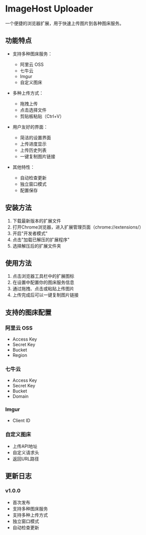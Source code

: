 # ImageHost Uploader

一个便捷的浏览器扩展，用于快速上传图片到各种图床服务。

## 功能特点

- 支持多种图床服务：
  - 阿里云 OSS
  - 七牛云
  - Imgur
  - 自定义图床

- 多种上传方式：
  - 拖拽上传
  - 点击选择文件
  - 剪贴板粘贴（Ctrl+V）

- 用户友好的界面：
  - 简洁的设置界面
  - 上传进度显示
  - 上传历史列表
  - 一键复制图片链接

- 其他特性：
  - 自动检查更新
  - 独立窗口模式
  - 配置保存

## 安装方法

1. 下载最新版本的扩展文件
2. 打开Chrome浏览器，进入扩展管理页面（chrome://extensions/）
3. 开启"开发者模式"
4. 点击"加载已解压的扩展程序"
5. 选择解压后的扩展文件夹

## 使用方法

1. 点击浏览器工具栏中的扩展图标
2. 在设置中配置你的图床服务信息
3. 通过拖拽、点击或粘贴上传图片
4. 上传完成后可以一键复制图片链接

## 支持的图床配置

### 阿里云 OSS
- Access Key
- Secret Key
- Bucket
- Region

### 七牛云
- Access Key
- Secret Key
- Bucket
- Domain

### Imgur
- Client ID

### 自定义图床
- 上传API地址
- 自定义请求头
- 返回URL路径

## 更新日志

### v1.0.0
- 首次发布
- 支持多种图床服务
- 支持多种上传方式
- 独立窗口模式
- 自动检查更新
